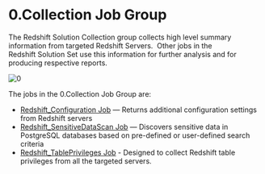 # 0.Collection Job Group

The Redshift Solution Collection group collects high level summary information from targeted
Redshift Servers.  Other jobs in the Redshift Solution Set use this information for further analysis
and for producing respective reports.

![0](/img/versioned_docs/accessanalyzer_11.6/accessanalyzer/solutions/databases/redshift/collection/0.collection.webp)

The jobs in the 0.Collection Job Group are:

- [Redshift_Configuration Job](/docs/accessanalyzer/11.6/solutions/databases/redshift/collection/redshift_configuration.md)
  — Returns additional configuration settings from Redshift servers
- [Redshift_SensitiveDataScan Job](/docs/accessanalyzer/11.6/solutions/databases/redshift/collection/redshift_sensitivedatascan.md)
  — Discovers sensitive data in PostgreSQL databases based on pre-defined or user-defined search
  criteria
- [Redshift_TablePrivileges Job](/docs/accessanalyzer/11.6/solutions/databases/redshift/collection/redshift_tableprivileges.md) -
  Designed to collect Redshift table privileges from all the targeted servers.
